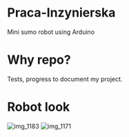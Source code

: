 # Praca-Inzynierska
Mini sumo robot using Arduino

# Why repo?
Tests, progress to document my project.

# Robot look

![img_1183](https://user-images.githubusercontent.com/36841282/50695464-0d146280-103d-11e9-99ce-c981baf8e53b.JPG)
![img_1171](https://user-images.githubusercontent.com/36841282/50695471-11408000-103d-11e9-8823-e2ade0d22581.JPG)

